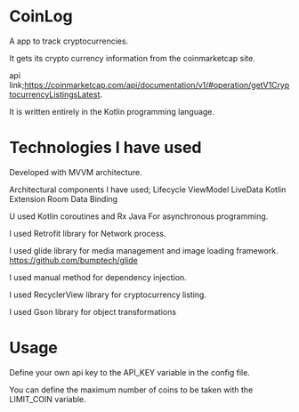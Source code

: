 # CoinLog

A app to track cryptocurrencies.

It gets its crypto currency information from the coinmarketcap site.

api link;https://coinmarketcap.com/api/documentation/v1/#operation/getV1CryptocurrencyListingsLatest.

It is written entirely in the Kotlin programming language.

# Technologies I have used

Developed with MVVM architecture.

Architectural components I have used;
Lifecycle
ViewModel
LiveData
Kotlin Extension
Room
Data Binding

U used Kotlin coroutines and Rx Java For asynchronous programming.

I used Retrofit library for Network process.

I used glide library for  media management and image loading framework.
https://github.com/bumptech/glide

I used manual method for dependency injection.

I used RecyclerView library for cryptocurrency listing.

I used Gson library for object transformations

# Usage

Define your own api key to the API_KEY variable in the config file.

You can define the maximum number of coins to be taken with the LIMIT_COIN variable.



